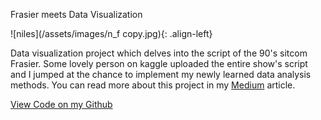 Frasier meets Data Visualization

![niles](/assets/images/n_f copy.jpg){: .align-left}

Data visualization project which delves into the script of the 90's sitcom Frasier. Some lovely person on kaggle 
uploaded the entire show's script and I jumped at the chance to implement my newly learned data analysis methods. 
You can read more about this project in my 
[Medium](https://medium.com/@claudia.chajon/frasier-meets-data-visualization-493f86bca6f9?source=friends_link&sk=436e0dc75c9304fafbf6a4f2726167e9) article.


[View Code on my Github](https://github.com/claudiasofiaC/Frasier_meets_Data_Viz)
